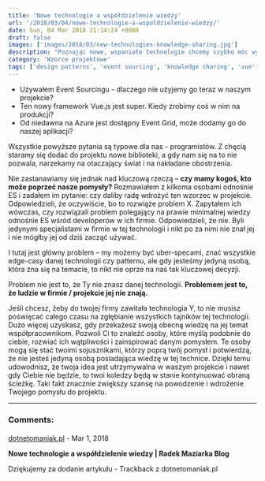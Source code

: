 ```yaml
---
title: 'Nowe technologie a współdzielenie wiedzy'
url: '/2018/03/04/nowe-technologie-a-wspoldzielenie-wiedzy/'
date: Sun, 04 Mar 2018 21:14:24 +0000
draft: false
images: ['images/2018/03/new-technologies-knowledge-sharing.jpg']
description: "Poznając nowe, wspaniałe technologie chcemy szybko móc wykorzystać je produkcyjnie. Zapominamy jednak o pewnej bardzo ważnej rzeczy..."
category: 'Wzorce projektowe'
tags: ['design patterns', 'event sourcing', 'knowledge sharing', 'vue']
---
```


 *   Używałem Event Sourcingu - dlaczego nie użyjemy go teraz w naszym projekcie?
 *   Ten nowy framework Vue.js jest super. Kiedy zrobimy coś w nim na produkcji?
 *   Od niedawna na Azure jest dostępny Event Grid, może dodamy go do naszej aplikacji?

Wszystkie powyższe pytania są typowe dla nas - programistów. Z chęcią staramy się dodać do projektu nowe biblioteki, a gdy nam się na to nie pozwala, narzekamy na otaczający świat i na nakładane obostrzenia.

Nie zastanawiamy się jednak nad kluczową rzeczą – **czy mamy kogoś, kto może poprzeć nasze pomysły?** Rozmawiałem z kilkoma osobami odnośnie ES i zadałem im pytanie: czy daliby radę wdrożyć ten wzorzec w projekcie. Odpowiedzieli, że oczywiście, bo to rozwiąże problem X. Zapytałem ich wówczas, czy rozwiązali problem polegający na prawie minimalnej wiedzy odnośnie ES wśród developerów w ich firmie. Odpowiedzieli, że nie. Byli jedynymi specjalistami w firmie w tej technologii i nikt po za nimi nie znał jej i nie mógłby jej od dziś zacząć używać.

I tutaj jest główny problem – my możemy być uber-specami, znać wszystkie edge-casy danej technologii czy patternu, ale gdy jesteśmy jedyną osobą, która zna się na temacie, to nikt nie oprze na nas tak kluczowej decyzji.

Problem nie jest to, że Ty nie znasz danej technologii. **Problemem jest to, że ludzie w firmie / projekcie jej nie znają.**

Jeśli chcesz, żeby do twojej firmy zawitała technologia Y, to nie musisz poświęcać całego czasu na zgłębianie wszystkich tajników tej technologii. Dużo więcej uzyskasz, gdy przekażesz swoją obecną wiedzę na jej temat współpracownikom. Pozwoli Ci to znaleźć osoby, które myślą podobnie do ciebie, rozwiać ich wątpliwości i zainspirować danym pomysłem. Te osoby mogą się stać twoimi sojusznikami, którzy poprą twój pomysł i potwierdzą, że nie jesteś jedyną osobą posiadająca wiedzę w tej technice. Dzięki temu udowodnisz, że twoja idea jest utrzymywalna w waszym projekcie i nawet gdy Ciebie nie będzie, to twoi koledzy będą w stanie kontynuować obraną ścieżkę. Taki fakt znacznie zwiększy szansę na powodzenie i wdrożenie Twojego pomysłu do projektu.

---
### Comments:
#### 
[dotnetomaniak.pl](https://dotnetomaniak.pl/Nowe-technologie-a-wspoldzielenie-wiedzy-Radek-Maziarka-Blog "") - <time datetime="2018-03-05 12:22:41">Mar 1, 2018</time>

**Nowe technologie a współdzielenie wiedzy | Radek Maziarka Blog**

Dziękujemy za dodanie artykułu - Trackback z dotnetomaniak.pl
